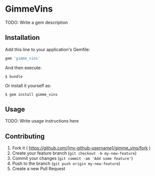 # GimmeVins

TODO: Write a gem description

## Installation

Add this line to your application's Gemfile:

```ruby
gem 'gimme_vins'
```

And then execute:

    $ bundle

Or install it yourself as:

    $ gem install gimme_vins

## Usage

TODO: Write usage instructions here

## Contributing

1. Fork it ( https://github.com/[my-github-username]/gimme_vins/fork )
2. Create your feature branch (`git checkout -b my-new-feature`)
3. Commit your changes (`git commit -am 'Add some feature'`)
4. Push to the branch (`git push origin my-new-feature`)
5. Create a new Pull Request

